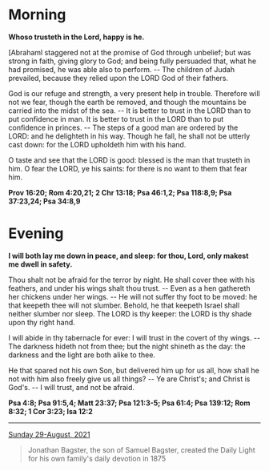 # Morning

**Whoso trusteth in the Lord, happy is he.**
 
[Abrahaml staggered not at the promise of God through unbelief; but was strong in faith, giving glory to God; and being fully persuaded that, what he had promised, he was able also to perform. -- The children of Judah prevailed, because they relied upon the LORD God of their fathers.
 
God is our refuge and strength, a very present help in trouble. Therefore will not we fear, though the earth be removed, and though the mountains be carried into the midst of the sea. -- It is better to trust in the LORD than to put confidence in man. It is better to trust in the LORD than to put confidence in princes. -- The steps of a good man are ordered by the LORD: and he delighteth in his way. Though he fall, he shall not be utterly cast down: for the LORD upholdeth him with his hand.
 
O taste and see that the LORD is good: blessed is the man that trusteth in him. O fear the LORD, ye his saints: for there is no want to them that fear him.  

**Prov 16:20; Rom 4:20,21; 2 Chr 13:18; Psa 46:1,2; Psa 118:8,9; Psa 37:23,24; Psa 34:8,9**

# Evening

**I will both lay me down in peace, and sleep: for thou, Lord, only makest me dwell in safety.**
 
Thou shalt not be afraid for the terror by night. He shall cover thee with his feathers, and under his wings shalt thou trust. -- Even as a hen gathereth her chickens under her wings. -- He will not suffer thy foot to be moved: he that keepeth thee will not slumber. Behold, he that keepeth Israel shall neither slumber nor sleep. The LORD is thy keeper: the LORD is thy shade upon thy right hand.
 
I will abide in thy tabernacle for ever: I will trust in the covert of thy wings. -- The darkness hideth not from thee; but the night shineth as the day: the darkness and the light are both alike to thee.
 
He that spared not his own Son, but delivered him up for us all, how shall he not with him also freely give us all things? -- Ye are Christ's; and Christ is God's. -- I will trust, and not be afraid.  

**Psa 4:8; Psa 91:5,4; Matt 23:37; Psa 121:3-5; Psa 61:4; Psa 139:12; Rom 8:32; 1 Cor 3:23; Isa 12:2**

---

[Sunday 29-August, 2021](https://t.me/s/daily_light)

> Jonathan Bagster, the son of Samuel Bagster, created the Daily Light for his own family's daily devotion in 1875

